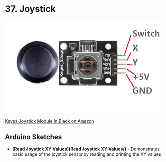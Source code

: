 # 37. Joystick

![Keyes Joystick](keyes-joystick.jpg)

[Keyes Joystick Module in Black on Amazon](http://www.amazon.com/Keyes-Joystick-Module-Black/dp/B013GBYNZM)

## Arduino Sketches
* **[Read Joystick XY Values](Read Joystick XY Values/)** - Demonstrates basic usage of the joystick sensor by reading and printing the XY values